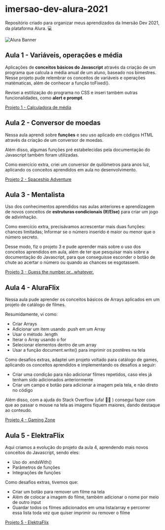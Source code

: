 # imersao-dev-alura-2021
Repositório criado para organizar meus aprendizados da Imersão Dev 2021, da plataforma Alura. :computer:

![Alura Banner](https://imersao.dev/assets/img/imersoes/dev-2021/og-imersao-dev.1616501197.jpg)


## Aula 1 - Variáveis, operações e média

Aplicações de **conceitos básicos do Javascript** através da criação de um programa que calcula a média anual de um aluno, baseado nos bimestres. Nesse projeto pude relembrar os conceitos de variáveis e operações matématicas, além de conhecer a função toFixed(). 

Revisei a estilização do programa no CSS e inseri também outras funcionalidades, como **alert e prompt**.  

[Projeto 1 - Calculadora de média](https://codepen.io/raynebatista/pen/vYZpvbW)

## Aula 2 - Conversor de moedas

Nessa aula aprendi sobre **funções** e seu uso aplicado em códigos HTML através da criação de um conversor de moedas. 

Além disso, algumas funções pré estabelecidas pela documentação do Javascript também foram utilizadas. 

Como exercício extra, criei um conversor de quilômetros para anos luz, aplicando os conceitos aprendidos em aula no desenvolvimento. 

[Projeto 2 - Spaceship Adventure](https://codepen.io/raynebatista/pen/wveXmOV)

## Aula 3 - Mentalista

Uso dos conhecimentos aprendidos nas aulas anteriores e aprendizagem de novos conceitos de **estruturas condicionais (If/Else)** para criar um jogo de adivinhação. 

Como exercício extra, precisávamos acrescentar mais duas funções: chances limitadas; Informar se o número inserido é maior ou menor que o número secreto.  

Desse modo, fiz o projeto 3 e pude aprender mais sobre o uso dos conceitos aprendidos em aula, além de ter que pesquisar mais sobre a documentação do Javascript, para que conseguisse esconder o botão de chute ao acertar o número ou quando as chances se esgotassem. 

[Projeto 3 - Guess the number or...whatever.](https://codepen.io/raynebatista/pen/QWgBNJB)

## Aula 4 - AluraFlix

Nessa aula pude aprender os conceitos básicos de Arrays aplicados em um projeto de catálogo de filmes. 

Resumidamente, vi como: 

  - Criar Arrays
  - Adicionar um item usando .push em um Array
  - Usar o método .length
  - Iterar o Array usando o for
  - Selecionar elementos dentro de um array
  - Usar a função document.write() para imprimir os postêres na tela

Como desafios extras, adaptei um projeto voltado para catálogo de games, aplicando os conceitos aprendidos e implementando os desafios a seguir: 

- Criar uma condição para não adicionar filmes repetidos, caso eles já tenham sido adicionados anteriormente
- Criar um campo e botão para adicionar a imagem pela tela, e não direto no código

Além disso, com a ajuda do Stack Overflow (ufa! 😮‍💨 ) consegui fazer com que ao passar o mouse na tela as imagens fiquem maiores, dando destaque ao conteudo. 

[Projeto 4 - Gaming Zone](https://codepen.io/raynebatista/pen/XWgBqXR)

## Aula 5 - ElektraFlix

Aqui criamos a evolução do projeto da aula 4, aprendendo mais novos conceitos do Javascript, sendo eles: 

- Uso do .endsWith()
- Parâmetros de funções
- Integrações de funções

Como desafios extras, tivemos que:

- Criar um botão para remover um filme na tela
- Além de colocar a imagem do filme, também adicionar o nome por meio de outro input
- Guardar todos os filmes adicionados em uma lista/array e percorrer essa lista toda vez que quiser imprimir ou remover o filme

[Projeto 5 - ElektraFlix](https://codepen.io/raynebatista/pen/bGRxdxo)
